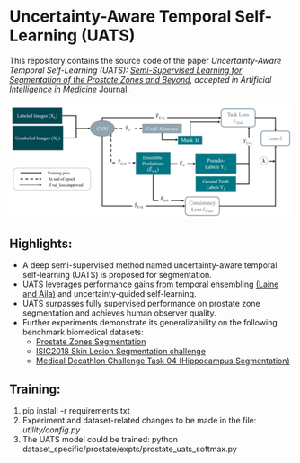 # Uncertainty-Aware Temporal Self-Learning (UATS)

This repository contains the source code of the paper *Uncertainty-Aware Temporal Self-Learning (UATS): [Semi-Supervised Learning for Segmentation of the Prostate Zones and Beyond](https://arxiv.org/abs/2104.03840), accepted in Artificial Intelligence in Medicine* Journal.

![Concept of our method. For details we refer to our paper at .....](concept_diagram.PNG)

## Highlights:
- A deep semi-supervised method named uncertainty-aware temporal self-learning (UATS) is proposed for segmentation.
- UATS leverages performance gains from temporal ensembling [(Laine and Aila)](https://arxiv.org/abs/1610.02242) and uncertainty-guided self-learning.
- UATS surpasses fully supervised performance on prostate zone segmentation and achieves human observer quality.
- Further experiments demonstrate its generalizability on the following benchmark biomedical datasets:
  - [Prostate Zones Segmentation](https://wiki.cancerimagingarchive.net/display/DOI/PROSTATEx+Zone+Segmentations/)
  - [ISIC2018 Skin Lesion Segmentation challenge](https://challenge2018.isic-archive.com/)
  - [Medical Decathlon Challenge Task 04 (Hippocampus Segmentation)](http://medicaldecathlon.com/)

## Training:
1. pip install -r requirements.txt
2. Experiment and dataset-related changes to be made in the file: *utility/config.py*
3. The UATS model could be trained: python dataset_specific/prostate/expts/prostate_uats_softmax.py


